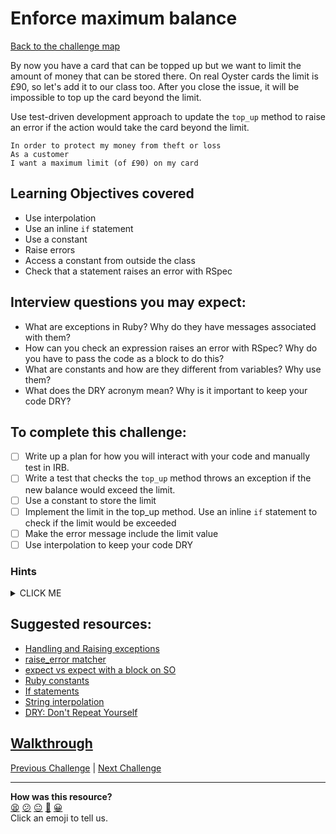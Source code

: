 # Enforce maximum balance

[Back to the challenge map](README.md)

By now you have a card that can be topped up but we want to limit the amount of money that can be stored there. On real Oyster cards the limit is £90, so let's add it to our class too. After you close the issue, it will be impossible to top up the card beyond the limit.

Use test-driven development approach to update the `top_up` method to raise an error if the action would take the card beyond the limit.


```
In order to protect my money from theft or loss
As a customer
I want a maximum limit (of £90) on my card
```

## Learning Objectives covered
- Use interpolation
- Use an inline `if` statement
- Use a constant
- Raise errors
- Access a constant from outside the class
- Check that a statement raises an error with RSpec

## Interview questions you may expect:
- What are exceptions in Ruby? Why do they have messages associated with them?
- How can you check an expression raises an error with RSpec? Why do you have to pass the code as a block to do this?
- What are constants and how are they different from variables? Why use them?
- What does the DRY acronym mean? Why is it important to keep your code DRY?

## To complete this challenge:
- [ ] Write up a plan for how you will interact with your code and manually test in IRB.
- [ ] Write a test that checks the `top_up` method throws an exception if the new balance would exceed the limit.
- [ ] Use a constant to store the limit
- [ ] Implement the limit in the top_up method. Use an inline `if` statement to check if the limit would be exceeded
- [ ] Make the error message include the limit value
- [ ] Use interpolation to keep your code DRY

### Hints
<details><summary>CLICK ME</summary>
  <ul>
    <li>Remember to check the materials below if you don't remember any of the steps involved here from last week. They contain everything you'll need to complete this stage.</li>
    <li>Once your test is passing, your `top_up` method is likely to have multiple responsibilities - consider refactoring some of this behaviour into a private method.</li>
    <li>You now have two tests for your `top_up` method. Consider using a describe block in your `oystercard_spec` file to keep your tests well organised.</li>
  </ul>
</details>

## Suggested resources:
- [Handling and Raising exceptions](https://rubymonk.com/learning/books/4-ruby-primer-ascent/chapters/41-exceptions/lessons/92-handling)
- [raise_error matcher](https://www.relishapp.com/rspec/rspec-expectations/docs/built-in-matchers/raise-error-matcher)
- [expect vs expect with a block on SO](http://stackoverflow.com/questions/19960831/rspec-expect-vs-expect-with-block-whats-the-difference)
- [Ruby constants](http://rubylearning.com/satishtalim/ruby_constants.html)
- [If statements](http://www.dev-hq.net/ruby/5--if-statements)
- [String interpolation](https://rubymonk.com/learning/books/1-ruby-primer/chapters/5-strings/lessons/31-string-basics)
- [DRY: Don't Repeat Yourself](https://en.wikipedia.org/wiki/Don%27t_repeat_yourself)

## [Walkthrough](walkthroughs/06_maximum_balance.md)

[Previous Challenge](05_top_up.md) | [Next Challenge](07_deducting_money.md)

<!-- BEGIN GENERATED SECTION DO NOT EDIT -->

---

**How was this resource?**  
[😫](https://airtable.com/shrUJ3t7KLMqVRFKR?prefill_Repository=course&prefill_File=oystercard/06_maximum_balance.md&prefill_Sentiment=😫) [😕](https://airtable.com/shrUJ3t7KLMqVRFKR?prefill_Repository=course&prefill_File=oystercard/06_maximum_balance.md&prefill_Sentiment=😕) [😐](https://airtable.com/shrUJ3t7KLMqVRFKR?prefill_Repository=course&prefill_File=oystercard/06_maximum_balance.md&prefill_Sentiment=😐) [🙂](https://airtable.com/shrUJ3t7KLMqVRFKR?prefill_Repository=course&prefill_File=oystercard/06_maximum_balance.md&prefill_Sentiment=🙂) [😀](https://airtable.com/shrUJ3t7KLMqVRFKR?prefill_Repository=course&prefill_File=oystercard/06_maximum_balance.md&prefill_Sentiment=😀)  
Click an emoji to tell us.

<!-- END GENERATED SECTION DO NOT EDIT -->
